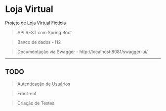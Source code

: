 # Loja Virtual

Projeto de Loja Virtual Fictícia

> API REST com Spring Boot

> Banco de dados - H2

> Documentação via Swagger - http://localhost:8081/swagger-ui/

----------------------------------------------------------------------------------

## TODO

> Autenticação de Usuários

> Front-ent

> Criação de Testes
